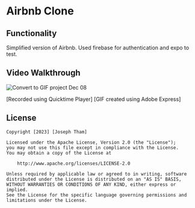 # Airbnb Clone

## Functionality

Simplified version of Airbnb. Used firebase for authentication and expo to test.

## Video Walkthrough

![Convert to GIF project Dec 08](https://github.com/JosephTham/Project11/assets/89259891/544bd633-fd8b-4eed-8e84-7a596bef1b65)

[Recorded using Quicktime Player]
[GIF created using Adobe Express]

## License

    Copyright [2023] [Joseph Tham]

    Licensed under the Apache License, Version 2.0 (the "License");
    you may not use this file except in compliance with the License.
    You may obtain a copy of the License at

        http://www.apache.org/licenses/LICENSE-2.0

    Unless required by applicable law or agreed to in writing, software
    distributed under the License is distributed on an "AS IS" BASIS,
    WITHOUT WARRANTIES OR CONDITIONS OF ANY KIND, either express or implied.
    See the License for the specific language governing permissions and
    limitations under the License.
